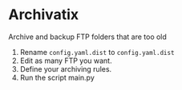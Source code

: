 # Archivatix
 Archive and backup FTP folders that are too old

1. Rename `config.yaml.dist` to `config.yaml.dist`
2. Edit as many FTP you want.
3. Define your archiving rules.
4. Run the script main.py